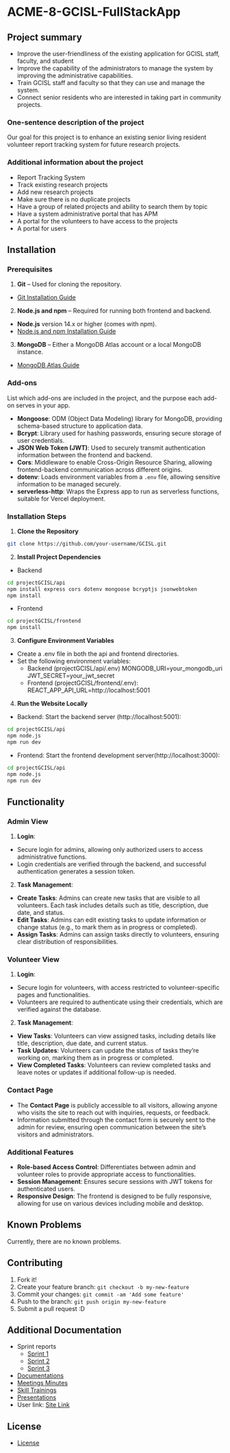 # ACME-8-GCISL-FullStackApp

## Project summary     
- Improve the user-friendliness of the existing application for GCISL staff, faculty, and student
- Improve the capability of the administrators to manage the system by improving the administrative capabilities.
- Train GCISL staff and faculty so that they can use and manage the system.
- Connect senior residents who are interested in taking part in community projects.

### One-sentence description of the project
Our goal for this project is to enhance an existing senior living resident volunteer report tracking system for future research projects.

### Additional information about the project  
- Report Tracking System
- Track existing research projects
- Add new research projects
- Make sure there is no duplicate projects
- Have a group of related projects and ability to search them by topic
- Have a system administrative portal that has APM 
- A portal for the volunteers to have access to the projects
- A portal for users

## Installation   

### Prerequisites 

1. **Git** – Used for cloning the repository.
  - [Git Installation Guide](https://git-scm.com/book/en/v2/Getting-Started-Installing-Git)

2. **Node.js and npm** – Required for running both frontend and backend.
  - **Node.js** version 14.x or higher (comes with npm).
  - [Node.js and npm Installation Guide](https://nodejs.org/)

3. **MongoDB** – Either a MongoDB Atlas account or a local MongoDB instance.
  - [MongoDB Atlas Guide](https://www.mongodb.com/cloud/atlas)

### Add-ons 
List which add-ons are included in the project, and the purpose each add-on serves in your app.
- **Mongoose**: ODM (Object Data Modeling) library for MongoDB, providing schema-based structure to application data.
- **Bcrypt**: Library used for hashing passwords, ensuring secure storage of user credentials.
- **JSON Web Token (JWT)**: Used to securely transmit authentication information between the frontend and backend.
- **Cors**: Middleware to enable Cross-Origin Resource Sharing, allowing frontend-backend communication across different origins.
- **dotenv**: Loads environment variables from a `.env` file, allowing sensitive information to be managed securely.
- **serverless-http**: Wraps the Express app to run as serverless functions, suitable for Vercel deployment.

### Installation Steps

  1. **Clone the Repository** 
  ```sh
  git clone https://github.com/your-username/GCISL.git
  ```
  2. **Install Project Dependencies** 
  - Backend
  ```sh
  cd projectGCISL/api
  npm install express cors dotenv mongoose bcryptjs jsonwebtoken
  npm install
  ```
  - Frontend
  ```sh
  cd projectGCISL/frontend
  npm install
  ```

  3. **Configure Environment Variables** 
  - Create a .env file in both the api and frontend directories.
  - Set the following environment variables:
     * Backend (projectGCISL/api/.env)
        MONGODB_URI=your_mongodb_uri
        JWT_SECRET=your_jwt_secret
     * Frontend (projectGCISL/frontend/.env):
       REACT_APP_API_URL=http://localhost:5001

  4. **Run the Website Locally**
  - Backend: Start the backend server (http://localhost:5001):
  ```sh
  cd projectGCISL/api
  npm node.js
  npm run dev
  ```
  - Frontend: Start the frontend development server(http://localhost:3000):
  ```sh
  cd projectGCISL/api
  npm node.js
  npm run dev
  ```

## Functionality  

### Admin View

1. **Login**:
  - Secure login for admins, allowing only authorized users to access administrative functions.
  - Login credentials are verified through the backend, and successful authentication generates a session token.

2. **Task Management**:
  - **Create Tasks**: Admins can create new tasks that are visible to all volunteers. Each task includes details such as title, description, due date, and status.
  - **Edit Tasks**: Admins can edit existing tasks to update information or change status (e.g., to mark them as in progress or completed).
  - **Assign Tasks**: Admins can assign tasks directly to volunteers, ensuring clear distribution of responsibilities.

### Volunteer View

1. **Login**:
  - Secure login for volunteers, with access restricted to volunteer-specific pages and functionalities.
  - Volunteers are required to authenticate using their credentials, which are verified against the database.

2. **Task Management**:
  - **View Tasks**: Volunteers can view assigned tasks, including details like title, description, due date, and current status.
  - **Task Updates**: Volunteers can update the status of tasks they’re working on, marking them as in progress or completed.
  - **View Completed Tasks**: Volunteers can review completed tasks and leave notes or updates if additional follow-up is needed.


### Contact Page

- The **Contact Page** is publicly accessible to all visitors, allowing anyone who visits the site to reach out with inquiries, requests, or feedback.
- Information submitted through the contact form is securely sent to the admin for review, ensuring open communication between the site’s visitors and administrators.

### Additional Features

- **Role-based Access Control**: Differentiates between admin and volunteer roles to provide appropriate access to functionalities.
- **Session Management**: Ensures secure sessions with JWT tokens for authenticated users.
- **Responsive Design**: The frontend is designed to be fully responsive, allowing for use on various devices including mobile and desktop.

## Known Problems
Currently, there are no known problems.

## Contributing 
1. Fork it!
2. Create your feature branch: `git checkout -b my-new-feature`
3. Commit your changes: `git commit -am 'Add some feature'`
4. Push to the branch: `git push origin my-new-feature`
5. Submit a pull request :D

## Additional Documentation
* Sprint reports
   - [Sprint 1](https://github.com/awishto-write/GCISL/blob/main/Sprints/Sprint1)
   - [Sprint 2](https://github.com/awishto-write/GCISL/blob/main/Sprints/Sprint2)
   - [Sprint 3](https://github.com/awishto-write/GCISL/blob/main/Sprints/Sprint3)
* [Documentations](https://github.com/awishto-write/GCISL/blob/main/ProjectDocumentations)
* [Meetings Minutes](https://github.com/awishto-write/GCISL/blob/main/MeetingsMinutes)
* [Skill Trainings](https://github.com/awishto-write/GCISL/blob/main/SkillTraining)
* [Presentations](https://github.com/awishto-write/GCISL/blob/main/Presentations)
* User link: [Site Link](https://gciconnect.vercel.app/)

## License
- [License](https://github.com/awishto-write/GCISL/blob/main/LICENSE.txt)  
